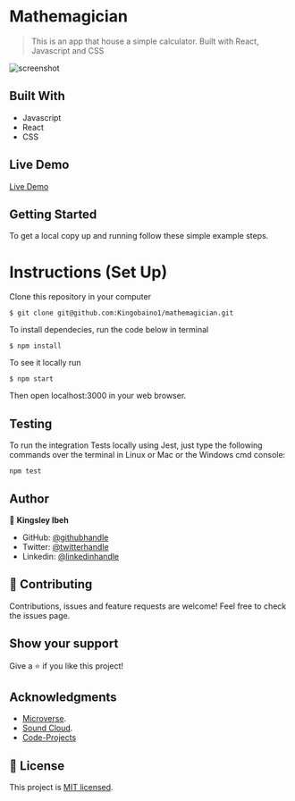 # Mathemagician

> This is an app that house a simple calculator. Built with React, Javascript and CSS

![screenshot]()

## Built With

- Javascript
- React
- CSS

## Live Demo

[Live Demo](https://mathemagician.herokuapp.com/)

## Getting Started

To get a local copy up and running follow these simple example steps.

# Instructions (Set Up)

Clone this repository in your computer

```
$ git clone git@github.com:Kingobaino1/mathemagician.git
```
To install dependecies, run the code below in terminal 
```
$ npm install
```
To see it locally run 
```
$ npm start
```
Then open localhost:3000 in your web browser.

## Testing

To run the integration Tests locally using Jest, just type the following commands over the terminal in Linux or Mac or the Windows cmd console:
```
npm test
```


## Author

👤 **Kingsley Ibeh**

- GitHub: [@githubhandle](https://github.com/Kingobaino1)
- Twitter: [@twitterhandle](https://twitter.com/ibehkingso)
- Linkedin: [@linkedinhandle](https://www.linkedin.com/in/kingsley-ibeh/)

## 🤝 Contributing

Contributions, issues and feature requests are welcome!
Feel free to check the issues page.

## Show your support

Give a ⭐️ if you like this project!

## Acknowledgments

- [Microverse](https://www.microverse.org/).
- [Sound Cloud](https://soundcloud.com/).
- [Code-Projects](https://code-projects.org/)

## 📝 License

This project is [MIT licensed](/LICENSE).

